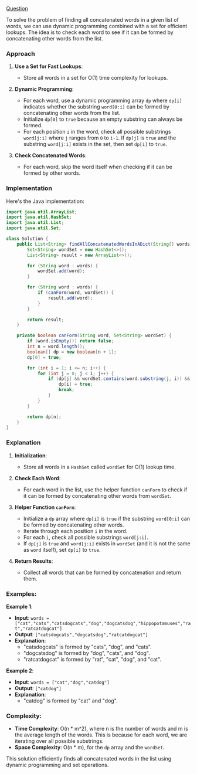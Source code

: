 [Question](https://leetcode.com/problems/concatenated-words/description/)


To solve the problem of finding all concatenated words in a given list of words, we can use dynamic programming combined with a set for efficient lookups. The idea is to check each word to see if it can be formed by concatenating other words from the list.

### Approach

1. **Use a Set for Fast Lookups**:
   - Store all words in a set for O(1) time complexity for lookups.

2. **Dynamic Programming**:
   - For each word, use a dynamic programming array `dp` where `dp[i]` indicates whether the substring `word[0:i]` can be formed by concatenating other words from the list.
   - Initialize `dp[0]` to `true` because an empty substring can always be formed.
   - For each position `i` in the word, check all possible substrings `word[j:i]` where `j` ranges from `0` to `i-1`. If `dp[j]` is `true` and the substring `word[j:i]` exists in the set, then set `dp[i]` to `true`.

3. **Check Concatenated Words**:
   - For each word, skip the word itself when checking if it can be formed by other words.

### Implementation

Here's the Java implementation:

```java
import java.util.ArrayList;
import java.util.HashSet;
import java.util.List;
import java.util.Set;

class Solution {
    public List<String> findAllConcatenatedWordsInADict(String[] words) {
        Set<String> wordSet = new HashSet<>();
        List<String> result = new ArrayList<>();

        for (String word : words) {
            wordSet.add(word);
        }

        for (String word : words) {
            if (canForm(word, wordSet)) {
                result.add(word);
            }
        }

        return result;
    }

    private boolean canForm(String word, Set<String> wordSet) {
        if (word.isEmpty()) return false;
        int n = word.length();
        boolean[] dp = new boolean[n + 1];
        dp[0] = true;

        for (int i = 1; i <= n; i++) {
            for (int j = 0; j < i; j++) {
                if (dp[j] && wordSet.contains(word.substring(j, i)) && !word.substring(j, i).equals(word)) {
                    dp[i] = true;
                    break;
                }
            }
        }

        return dp[n];
    }
}
```

### Explanation

1. **Initialization**:
   - Store all words in a `HashSet` called `wordSet` for O(1) lookup time.

2. **Check Each Word**:
   - For each word in the list, use the helper function `canForm` to check if it can be formed by concatenating other words from `wordSet`.

3. **Helper Function `canForm`**:
   - Initialize a `dp` array where `dp[i]` is `true` if the substring `word[0:i]` can be formed by concatenating other words.
   - Iterate through each position `i` in the word.
   - For each `i`, check all possible substrings `word[j:i]`.
   - If `dp[j]` is `true` and `word[j:i]` exists in `wordSet` (and it is not the same as `word` itself), set `dp[i]` to `true`.

4. **Return Results**:
   - Collect all words that can be formed by concatenation and return them.

### Examples:

**Example 1**:
- **Input**: `words = ["cat","cats","catsdogcats","dog","dogcatsdog","hippopotamuses","rat","ratcatdogcat"]`
- **Output**: `["catsdogcats","dogcatsdog","ratcatdogcat"]`
- **Explanation**:
  - "catsdogcats" is formed by "cats", "dog", and "cats".
  - "dogcatsdog" is formed by "dog", "cats", and "dog".
  - "ratcatdogcat" is formed by "rat", "cat", "dog", and "cat".

**Example 2**:
- **Input**: `words = ["cat","dog","catdog"]`
- **Output**: `["catdog"]`
- **Explanation**:
  - "catdog" is formed by "cat" and "dog".

### Complexity:
- **Time Complexity**: O(n \* m^2), where n is the number of words and m is the average length of the words. This is because for each word, we are iterating over all possible substrings.
- **Space Complexity**: O(n \* m), for the `dp` array and the `wordSet`.

This solution efficiently finds all concatenated words in the list using dynamic programming and set operations.
